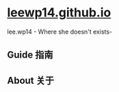 # [leewp14.github.io](https://leewp14.github.io)
lee.wp14 - Where she doesn't exists-

## Guide 指南


## About 关于

